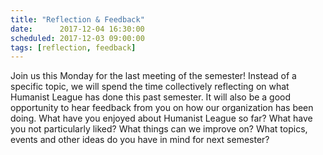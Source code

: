 ```yaml
---
title: "Reflection & Feedback"
date:      2017-12-04 16:30:00
scheduled: 2017-12-03 09:00:00
tags: [reflection, feedback]
---
```

Join us this Monday for the last meeting of the semester! Instead of a specific topic, we will spend the time collectively reflecting on what Humanist League has done this past semester. It will also be a good opportunity to hear feedback from you on how our organization has been doing. What have you enjoyed about Humanist League so far? What have you not particularly liked? What things can we improve on? What topics, events and other ideas do you have in mind for next semester?
